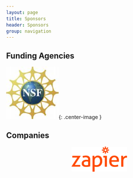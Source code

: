 ```yaml
---
layout: page
title: Sponsors
header: Sponsors
group: navigation
---
```


## Funding Agencies

![nsf](/public/images/NSF_Logo.png){: .center-image }


## Companies

<center>
<img title="sponsor_zapier" src="/public/images/sponsor_zapier.png" width="150" <img/>
</center>
